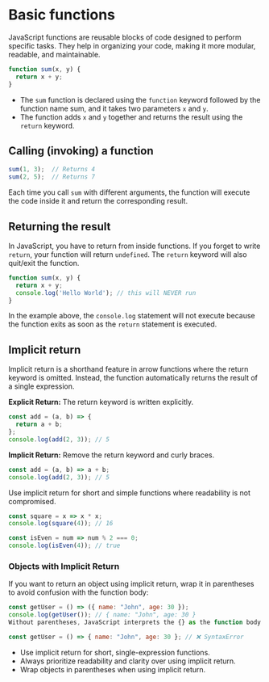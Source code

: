 # Basic functions

JavaScript functions are reusable blocks of code designed to perform specific tasks.
They help in organizing your code, making it more modular, readable, and maintainable.

```js
function sum(x, y) {
  return x + y;
}
```

- The `sum` function is declared using the `function` keyword followed by the function name sum, and it takes two parameters `x` and `y`.
- The function adds `x` and `y` together and returns the result using the `return` keyword.

## Calling (invoking) a function

```js
sum(1, 3);  // Returns 4
sum(2, 5);  // Returns 7
```
Each time you call `sum` with different arguments, the function will execute the code inside it and return the corresponding result.


## Returning the result

In JavaScript, you have to return from inside functions. If you forget to write `return`, your function will return `undefined`.
The `return` keyword will also quit/exit the function.

```js
function sum(x, y) {
  return x + y;
  console.log('Hello World'); // this will NEVER run
}
```
In the example above, the `console.log` statement will not execute because the function exits as soon as the `return` statement is executed.

## Implicit return

Implicit return is a shorthand feature in arrow functions where the return keyword is omitted. Instead, the function automatically returns the result of a single expression.

**Explicit Return:** The return keyword is written explicitly.
```js 
const add = (a, b) => {
  return a + b;
};
console.log(add(2, 3)); // 5 
```

**Implicit Return:** Remove the return keyword and curly braces.

```js
const add = (a, b) => a + b;
console.log(add(2, 3)); // 5
```

Use implicit return for short and simple functions where readability is not compromised.

```js
const square = x => x * x;
console.log(square(4)); // 16

const isEven = num => num % 2 === 0;
console.log(isEven(4)); // true 
```

### Objects with Implicit Return

If you want to return an object using implicit return, wrap it in parentheses to avoid confusion with the function body:

```js
const getUser = () => ({ name: "John", age: 30 });
console.log(getUser()); // { name: "John", age: 30 }
Without parentheses, JavaScript interprets the {} as the function body:
```

```js
const getUser = () => { name: "John", age: 30 }; // ❌ SyntaxError
```

- Use implicit return for short, single-expression functions.
- Always prioritize readability and clarity over using implicit return.
- Wrap objects in parentheses when using implicit return.